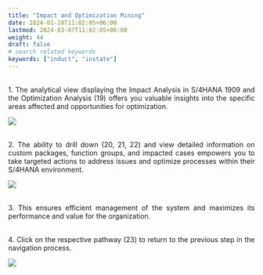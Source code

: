 ```yaml
---
title: "Impact and Optimization Mining"
date: 2024-01-28T11:02:05+06:00
lastmod: 2024-03-07T11:02:05+06:00
weight: 44
draft: false
# search related keywords
keywords: ["induct", "instate"]
---
```

<div style='text-align: justify;'>

</br>1. The analytical view displaying the Impact Analysis in S/4HANA 1909 and the Optimization Analysis (19) offers you valuable insights into the specific areas affected and opportunities for optimization. 

![](https://storage.googleapis.com/ktern-public-files/product-documentation/Digital%20Maps/92_impact_and_optimization_mining_custom_objects_assessment_digital_maps.png)

</br>2. The ability to drill down (20, 21, 22) and view detailed information on custom packages, function groups, and impacted cases empowers you to take targeted actions to address issues and optimize processes within their S/4HANA environment. 

![](https://storage.googleapis.com/ktern-public-files/product-documentation/Digital%20Maps/93_drilled_down_view_impact_and_optimization_mining_custom_objects_assessment_digital_maps.png)

</br>3. This ensures efficient management of the system and maximizes its performance and value for the organization.
 
</br> 4. Click on the respective pathway (23) to return to the previous step in the navigation process.

![](https://storage.googleapis.com/ktern-public-files/product-documentation/Digital%20Maps/94_drilled_down_view_impact_and_optimization_mining_custom_objects_assessment_digital_maps.png)

</div>